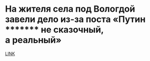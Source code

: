 # На жителя села под Вологдой завели дело из-за поста «Путин ******* не сказочный, а реальный»



[LINK](https://varlamov.ru/3435570.html)
